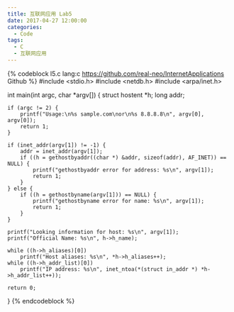 ```yaml
---
title: 互联网应用 Lab5
date: 2017-04-27 12:00:00
categories:
  - Code
tags:
  - C
  - 互联网应用
---
```


{% codeblock l5.c lang:c https://github.com/real-neo/InternetApplications Github %}
#include <stdio.h>
#include <netdb.h>
#include <arpa/inet.h>

int main(int argc, char *argv[]) {
	struct hostent *h;
	long addr;

	if (argc != 2) {
		printf("Usage:\n%s sample.com\nor\n%s 8.8.8.8\n", argv[0], argv[0]);
		return 1;
	}

	if (inet_addr(argv[1]) != -1) {
		addr = inet_addr(argv[1]);
		if ((h = gethostbyaddr((char *) &addr, sizeof(addr), AF_INET)) == NULL) {
			printf("gethostbyaddr error for address: %s\n", argv[1]);
			return 1;
		}
	} else {
		if ((h = gethostbyname(argv[1])) == NULL) {
			printf("gethostbyname error for name: %s\n", argv[1]);
			return 1;
		}
	}

	printf("Looking information for host: %s\n", argv[1]);
	printf("Official Name: %s\n", h->h_name);

	while ((h->h_aliases)[0])
		printf("Host aliases: %s\n", *h->h_aliases++);
	while ((h->h_addr_list)[0])
		printf("IP address: %s\n", inet_ntoa(*(struct in_addr *) *h->h_addr_list++));

	return 0;
}
{% endcodeblock %}
